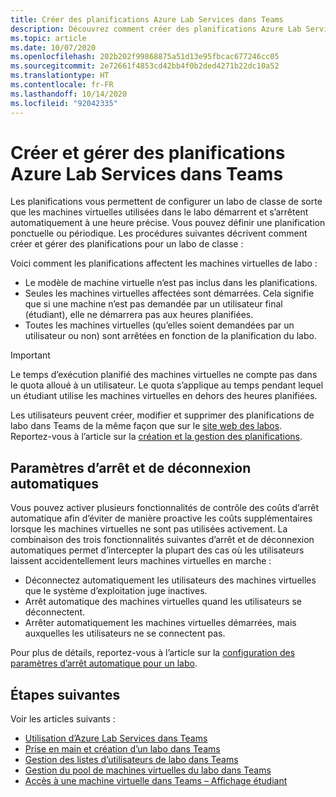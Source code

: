```yaml
---
title: Créer des planifications Azure Lab Services dans Teams
description: Découvrez comment créer des planifications Azure Lab Services dans Teams.
ms.topic: article
ms.date: 10/07/2020
ms.openlocfilehash: 202b202f99868875a51d13e95fbcac677246cc05
ms.sourcegitcommit: 2e72661f4853cd42bb4f0b2ded4271b22dc10a52
ms.translationtype: HT
ms.contentlocale: fr-FR
ms.lasthandoff: 10/14/2020
ms.locfileid: "92042335"
---
```

# <a name="create-and-manage-lab-services-schedules-within-teams"></a>Créer et gérer des planifications Azure Lab Services dans Teams

Les planifications vous permettent de configurer un labo de classe de sorte que les machines virtuelles utilisées dans le labo démarrent et s’arrêtent automatiquement à une heure précise. Vous pouvez définir une planification ponctuelle ou périodique. Les procédures suivantes décrivent comment créer et gérer des planifications pour un labo de classe : 

Voici comment les planifications affectent les machines virtuelles de labo : 

- Le modèle de machine virtuelle n’est pas inclus dans les planifications. 
- Seules les machines virtuelles affectées sont démarrées. Cela signifie que si une machine n’est pas demandée par un utilisateur final (étudiant), elle ne démarrera pas aux heures planifiées. 
- Toutes les machines virtuelles (qu’elles soient demandées par un utilisateur ou non) sont arrêtées en fonction de la planification du labo. 

> [!IMPORTANT]
> Le temps d’exécution planifié des machines virtuelles ne compte pas dans le quota alloué à un utilisateur. Le quota s’applique au temps pendant lequel un étudiant utilise les machines virtuelles en dehors des heures planifiées. 

Les utilisateurs peuvent créer, modifier et supprimer des planifications de labo dans Teams de la même façon que sur le [site web des labos](https://labs.azure.com). Reportez-vous à l’article sur la [création et la gestion des planifications](how-to-create-schedules-within-teams.md).

## <a name="automatic-shutdown-and-disconnect-settings"></a>Paramètres d’arrêt et de déconnexion automatiques

Vous pouvez activer plusieurs fonctionnalités de contrôle des coûts d’arrêt automatique afin d’éviter de manière proactive les coûts supplémentaires lorsque les machines virtuelles ne sont pas utilisées activement. La combinaison des trois fonctionnalités suivantes d’arrêt et de déconnexion automatiques permet d’intercepter la plupart des cas où les utilisateurs laissent accidentellement leurs machines virtuelles en marche :
 
- Déconnectez automatiquement les utilisateurs des machines virtuelles que le système d’exploitation juge inactives.
- Arrêt automatique des machines virtuelles quand les utilisateurs se déconnectent.
- Arrêter automatiquement les machines virtuelles démarrées, mais auxquelles les utilisateurs ne se connectent pas.

Pour plus de détails, reportez-vous à l’article sur la [configuration des paramètres d’arrêt automatique pour un labo](how-to-enable-shutdown-disconnect.md).

## <a name="next-steps"></a>Étapes suivantes

Voir les articles suivants :

- [Utilisation d’Azure Lab Services dans Teams](lab-services-within-teams-overview.md)
- [Prise en main et création d’un labo dans Teams](how-to-get-started-create-lab-within-teams.md)
- [Gestion des listes d’utilisateurs de labo dans Teams](how-to-manage-user-lists-within-teams.md)
- [Gestion du pool de machines virtuelles du labo dans Teams](how-to-manage-vm-pool-within-teams.md)
- [Accès à une machine virtuelle dans Teams – Affichage étudiant](how-to-access-vm-for-students-within-teams.md)
